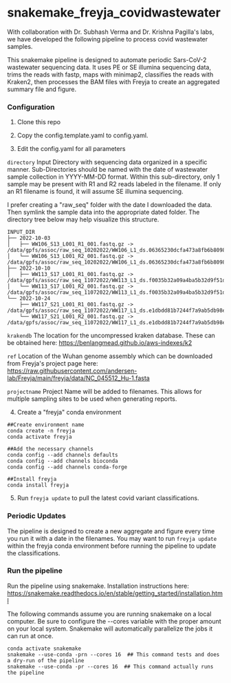 # snakemake_freyja_covidwastewater

With collaboration with Dr. Subhash Verma and Dr. Krishna Pagilla's labs, we have developed the following pipeline to process covid wastewater samples.

This snakemake pipeline is designed to automate periodic Sars-CoV-2 wastewater sequencing data. It uses PE or SE illumina sequencing data, trims the reads with fastp, maps with minimap2, classifies the reads with Kraken2, then processes the BAM files with Freyja to create an aggregated summary file and figure. 

### Configuration

1. Clone this repo

2. Copy the config.template.yaml to config.yaml.

3. Edit the config.yaml for all parameters

`directory` Input Directory with sequencing data organized in a specific manner. Sub-Directories should be named with the date of wastewater sample collection in YYYY-MM-DD format. Within this sub-directory, only 1 sample may be present with R1 and R2 reads labeled in the filename. If only an R1 filename is found, it will assume SE illumina sequencing.

I prefer creating a "raw_seq" folder with the date I downloaded the data. Then symlink the sample data into the appropriate dated folder. The directory tree below may help visualize this structure.

```
INPUT_DIR
├── 2022-10-03
│   ├── WW106_S13_L001_R1_001.fastq.gz -> /data/gpfs/assoc/raw_seq_10202022/WW106_L1_ds.06365230dcfa473a8fb6b8098ab760c4/WW106_S13_L001_R1_001.fastq.gz
│   └── WW106_S13_L001_R2_001.fastq.gz -> /data/gpfs/assoc/raw_seq_10202022/WW106_L1_ds.06365230dcfa473a8fb6b8098ab760c4/WW106_S13_L001_R2_001.fastq.gz
├── 2022-10-10
│   ├── WW113_S17_L001_R1_001.fastq.gz -> /data/gpfs/assoc/raw_seq_11072022/WW113_L1_ds.f0035b32a09a4ba5b32d9f51df134902/WW113_S17_L001_R1_001.fastq.gz
│   └── WW113_S17_L001_R2_001.fastq.gz -> /data/gpfs/assoc/raw_seq_11072022/WW113_L1_ds.f0035b32a09a4ba5b32d9f51df134902/WW113_S17_L001_R2_001.fastq.gz
└── 2022-10-24
    ├── WW117_S21_L001_R1_001.fastq.gz -> /data/gpfs/assoc/raw_seq_11072022/WW117_L1_ds.e1dbdd81b7244f7a9ab5db98e5ddcfdb/WW117_S21_L001_R1_001.fastq.gz
    └── WW117_S21_L001_R2_001.fastq.gz -> /data/gpfs/assoc/raw_seq_11072022/WW117_L1_ds.e1dbdd81b7244f7a9ab5db98e5ddcfdb/WW117_S21_L001_R2_001.fastq.gz
```


`krakendb` The location for the uncompressed kraken database. These can be obtained here: https://benlangmead.github.io/aws-indexes/k2

`ref` Location of the Wuhan genome assembly which can be downloaded from Freyja's project page here: https://raw.githubusercontent.com/andersen-lab/Freyja/main/freyja/data/NC_045512_Hu-1.fasta

`projectname` Project Name will be added to filenames. This allows for multiple sampling sites to be used when generating reports. 


4. Create a "freyja" conda environment

```
##Create environment name
conda create -n freyja
conda activate freyja

##Add the necessary channels
conda config --add channels defaults
conda config --add channels bioconda
conda config --add channels conda-forge

##Install freyja
conda install freyja
```

5. Run `freyja update` to pull the latest covid variant classifications.


### Periodic Updates

The pipeline is designed to create a new aggregate and figure every time you run it with a date in the filenames. You may want to run `freyja update` within the freyja conda environment before running the pipeline to update the classifications.

### Run the pipeline

Run the pipeline using snakemake.  Installation instructions here: https://snakemake.readthedocs.io/en/stable/getting_started/installation.html


The following commands assume you are running snakemake on a local computer. 
Be sure to configure the --cores variable with the proper amount on your local system. Snakemake will automatically parallelize the jobs it can run at once.

```
conda activate snakemake
snakemake --use-conda -prn --cores 16  ## This command tests and does a dry-run of the pipeline
snakemake --use-conda -pr --cores 16  ## This command actually runs the pipeline
```

